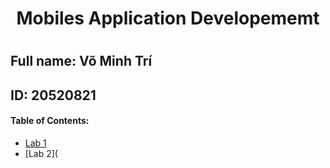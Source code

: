 <h1 align=center> Mobiles Application Developememt <h1>
  
## Full name: Võ Minh Trí
## ID: 20520821

#### Table of Contents:
* [Lab 1](https://github.com/trivm12/mobile_labs_20520821/tree/main/Mobile_Lab1_20520821-main)
* [Lab 2](
